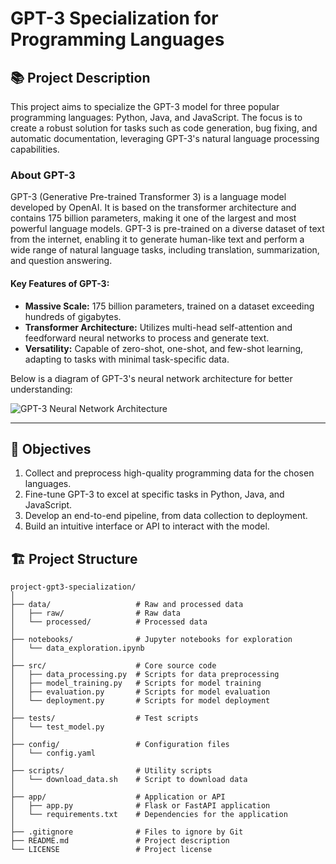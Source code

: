 # GPT-3 Specialization for Programming Languages  

## 📚 Project Description  
This project aims to specialize the GPT-3 model for three popular programming languages: Python, Java, and JavaScript. The focus is to create a robust solution for tasks such as code generation, bug fixing, and automatic documentation, leveraging GPT-3's natural language processing capabilities.  

### About GPT-3  
GPT-3 (Generative Pre-trained Transformer 3) is a language model developed by OpenAI. It is based on the transformer architecture and contains 175 billion parameters, making it one of the largest and most powerful language models. GPT-3 is pre-trained on a diverse dataset of text from the internet, enabling it to generate human-like text and perform a wide range of natural language tasks, including translation, summarization, and question answering.  

#### Key Features of GPT-3:  
- **Massive Scale:** 175 billion parameters, trained on a dataset exceeding hundreds of gigabytes.  
- **Transformer Architecture:** Utilizes multi-head self-attention and feedforward neural networks to process and generate text.  
- **Versatility:** Capable of zero-shot, one-shot, and few-shot learning, adapting to tasks with minimal task-specific data.  

Below is a diagram of GPT-3's neural network architecture for better understanding:  

![GPT-3 Neural Network Architecture](https://upload.wikimedia.org/wikipedia/commons/5/51/Full_GPT_architecture.svg)  

---

## 🎯 Objectives  
1. Collect and preprocess high-quality programming data for the chosen languages.  
2. Fine-tune GPT-3 to excel at specific tasks in Python, Java, and JavaScript.  
3. Develop an end-to-end pipeline, from data collection to deployment.  
4. Build an intuitive interface or API to interact with the model.  

## 🏗️ Project Structure  
```plaintext
project-gpt3-specialization/
│
├── data/                   # Raw and processed data
│   ├── raw/                # Raw data
│   └── processed/          # Processed data
│
├── notebooks/              # Jupyter notebooks for exploration
│   └── data_exploration.ipynb
│
├── src/                    # Core source code
│   ├── data_processing.py  # Scripts for data preprocessing
│   ├── model_training.py   # Scripts for model training
│   ├── evaluation.py       # Scripts for model evaluation
│   └── deployment.py       # Scripts for model deployment
│
├── tests/                  # Test scripts
│   └── test_model.py
│
├── config/                 # Configuration files
│   └── config.yaml
│
├── scripts/                # Utility scripts
│   └── download_data.sh    # Script to download data
│
├── app/                    # Application or API
│   ├── app.py              # Flask or FastAPI application
│   └── requirements.txt    # Dependencies for the application
│
├── .gitignore              # Files to ignore by Git
├── README.md               # Project description
└── LICENSE                 # Project license
